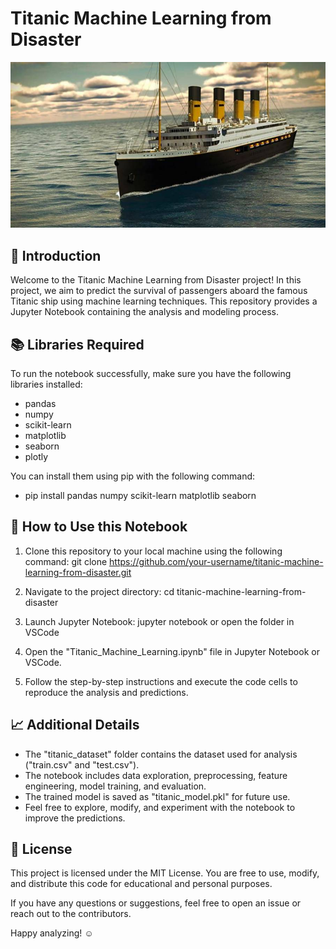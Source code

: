 
# Titanic Machine Learning from Disaster

![Titanic](titanic.jpg)

## 🚢 Introduction
Welcome to the Titanic Machine Learning from Disaster project! In this project, we aim to predict the survival of passengers aboard the famous Titanic ship using machine learning techniques. This repository provides a Jupyter Notebook containing the analysis and modeling process.

## 📚 Libraries Required
To run the notebook successfully, make sure you have the following libraries installed:
- pandas
- numpy
- scikit-learn
- matplotlib
- seaborn
- plotly

You can install them using pip with the following command:
- pip install pandas numpy scikit-learn matplotlib seaborn


## 🚀 How to Use this Notebook
1. Clone this repository to your local machine using the following command:
git clone https://github.com/your-username/titanic-machine-learning-from-disaster.git

2. Navigate to the project directory:
cd titanic-machine-learning-from-disaster

3. Launch Jupyter Notebook:
jupyter notebook or open the folder in VSCode

4. Open the "Titanic_Machine_Learning.ipynb" file in Jupyter Notebook or VSCode.
5. Follow the step-by-step instructions and execute the code cells to reproduce the analysis and predictions.

## :chart_with_upwards_trend: Additional Details
- The "titanic_dataset" folder contains the dataset used for analysis ("train.csv" and "test.csv").
- The notebook includes data exploration, preprocessing, feature engineering, model training, and evaluation.
- The trained model is saved as "titanic_model.pkl" for future use.
- Feel free to explore, modify, and experiment with the notebook to improve the predictions.

## :page_facing_up: License
This project is licensed under the MIT License. You are free to use, modify, and distribute this code for educational and personal purposes.

If you have any questions or suggestions, feel free to open an issue or reach out to the contributors.

Happy analyzing! ☺️

